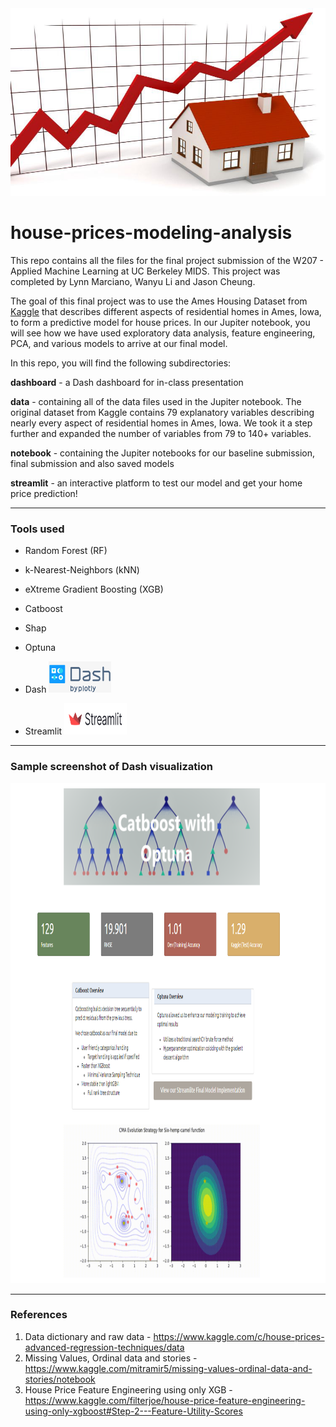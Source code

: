 

<img src="https://github.com/marcianolynn/house-prices-modeling-analysis/blob/main/images/Readme%20Image.jpeg" alt="alt text" width="900" height="300">

# house-prices-modeling-analysis

This repo contains all the files for the final project submission of the W207 - Applied Machine Learning at UC Berkeley MIDS. 
This project was completed by Lynn Marciano, Wanyu Li and Jason Cheung.

The goal of this final project was to use the Ames Housing Dataset from [Kaggle](https://www.kaggle.com/c/house-prices-advanced-regression-techniques) that describes different aspects of residential homes in Ames, Iowa, to form a predictive model for house prices.  In our Jupiter notebook, you will see how we have used exploratory data analysis, feature engineering, PCA, and various models to arrive at our final model. 

In this repo, you will find the following subdirectories:

**dashboard** - a Dash dashboard for in-class presentation

**data** - containing all of the data files used in the Jupiter notebook.  The original dataset from Kaggle contains 79 explanatory variables describing nearly every aspect of residential homes in Ames, Iowa. We took it a step further and expanded the number of variables from 79 to 140+ variables. 

**notebook** - containing the Jupiter notebooks for our baseline submission, final submission and also saved models

**streamlit** - an interactive platform to test our model and get your home price prediction!

---
### Tools used
- Random Forest (RF)
- k-Nearest-Neighbors (kNN)
- eXtreme Gradient Boosting (XGB)
- Catboost
- Shap
- Optuna

- Dash <img src="https://github.com/marcianolynn/house-prices-modeling-analysis/blob/main/images/Dash_by_plotly.jpeg" alt="alt text" width="100" height="50">

- Streamlit <img src="https://github.com/marcianolynn/house-prices-modeling-analysis/blob/main/images/streamlit-logo-secondary-colormark-darktext.svg" alt="alt text" width="100" height="50">

---
### Sample screenshot of Dash visualization
<img src="https://github.com/marcianolynn/house-prices-modeling-analysis/blob/main/images/image.png" alt="alt text" width="1000" height="800">

---
### References
1. Data dictionary and raw data - https://www.kaggle.com/c/house-prices-advanced-regression-techniques/data
2. Missing Values, Ordinal data and stories - https://www.kaggle.com/mitramir5/missing-values-ordinal-data-and-stories/notebook
3. House Price Feature Engineering using only XGB - https://www.kaggle.com/filterjoe/house-price-feature-engineering-using-only-xgboost#Step-2---Feature-Utility-Scores
